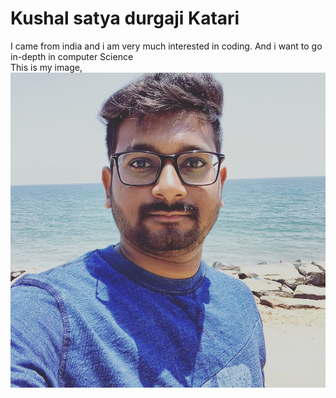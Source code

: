 # Kushal satya durgaji Katari
 I came from india and i am very much interested in coding. And i want to go in-depth in computer Science</br>
This is my image,
  ![My Image](kushal.jpg)
  
  
